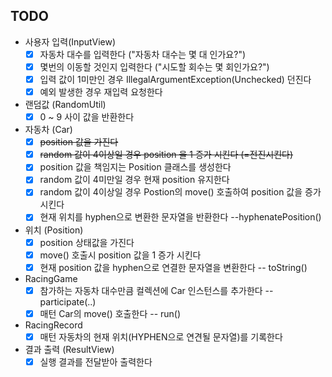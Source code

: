 ## TODO

- 사용자 입력(InputView)
    - [x] 자동차 대수를 입력한다 ("자동차 대수는 몇 대 인가요?")
    - [x] 몇번의 이동할 것인지 입력한다 ("시도할 회수는 몇 회인가요?")
    - [x] 입력 값이 1미만인 경우 IllegalArgumentException(Unchecked) 던진다
    - [x] 예외 발생한 경우 재입력 요청한다
- 랜덤값 (RandomUtil)
    - [x] 0 ~ 9 사이 값을 반환한다
- 자동차 (Car)
    - [x] <s>position 값을 가진다</s>
    - [x] <s>random 값이 4이상일 경우 position 을 1 증가 시킨다 (=전진시킨다)</s>
    - [x] position 값을 책임지는 Position 클래스를 생성한다
    - [x] random 값이 4미만일 경우 현재 position 유지한다
    - [x] random 값이 4이상일 경우 Postion의 move() 호출하여 position 값을 증가시킨다
    - [x] 현재 위치를 hyphen으로 변환한 문자열을 반환한다 --hyphenatePosition()
- 위치 (Position)
    - [x] position 상태값을 가진다
    - [x] move() 호출시 position 값을 1 증가 시킨다
    - [x] 현재 position 값을 hyphen으로 연결한 문자열을 변환한다 -- toString()
- RacingGame
    - [x] 참가하는 자동차 대수만큼 컬렉션에 Car 인스턴스를 추가한다 -- participate(..)
    - [x] 매턴 Car의 move() 호출한다 -- run()
- RacingRecord
    - [x] 매턴 자동차의 현재 위치(HYPHEN으로 연견될 문자열)를 기록한다
- 결과 출력 (ResultView)
    - [x] 실행 결과를 전달받아 출력한다
